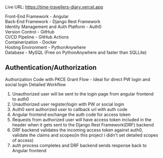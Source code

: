 Live URL: https://time-travellers-diary.vercel.app


Front-End Framework - Angular\
Back-End Framework - Django Rest Framework\
Identity Management and Auth Platform - Auth0\
Version Control - GitHub\
CI/CD Pipeline - GitHub Actions\
Containerization - Docker\
Hosting Environment - PythonAnywhere\
Database - MySQL (Free on PythonAnywhere and faster than SQLLite)

## Authentication/Authorization
Authorization Code with PKCE Grant Flow - Ideal for direct PW login and social login
Detailed Workflow
1. Unauthorized user will be sent to the login page from angular frontend to auth0
2. Unauthorized user register/login with PW or social login
3. Auth0 sent authorized user to callback url with auth code
4. Angular frontend exchange the auth code for access token
5. Requests from authorized user will have access token included in the header when it gets sent to the Django Rest Framework(DRF) backend
6. DRF backend validates the incoming access token against auth0, validate the claims and scopes(in this project i didn't set detailed scopes of access)
7. auth process completes and DRF backend sends response back to Angular frontend 


